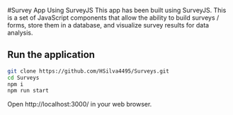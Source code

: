 #Survey App Using SurveyJS 
This app has been built using SurveyJS. This is a set of JavaScript components that allow the ability to build surveys / forms, store them in a database, and visualize survey results for data analysis.
## Run the application

```bash
git clone https://github.com/HSilva4495/Surveys.git 
cd Surveys
npm i
npm run start
```

Open http://localhost:3000/ in your web browser.
